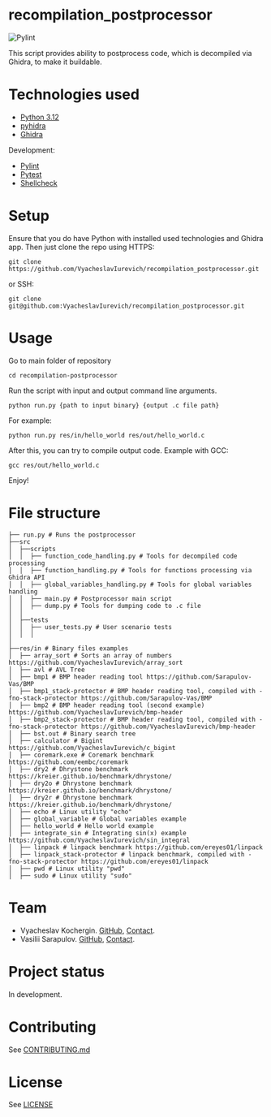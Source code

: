 # recompilation_postprocessor
![Pylint](https://github.com/VyacheslavIurevich/recompilation_postprocessor/actions/workflows/pylint.yml/badge.svg)

This script provides ability to postprocess code, which is decompiled via Ghidra, to make it buildable.
# Technologies used
* [Python 3.12](https://www.python.org/)
* [pyhidra](https://github.com/dod-cyber-crime-center/pyhidra)
* [Ghidra](https://github.com/NationalSecurityAgency/ghidra)

Development:
* [Pylint](https://www.pylint.org/)
* [Pytest](https://docs.pytest.org/en/stable/)
* [Shellcheck](https://www.shellcheck.net/)
# Setup
Ensure that you do have Python with installed used technologies and Ghidra app. 
Then just clone the repo 
using HTTPS:
```shell
git clone https://github.com/VyacheslavIurevich/recompilation_postprocessor.git
```
or SSH:
```shell
git clone git@github.com:VyacheslavIurevich/recompilation_postprocessor.git
```
# Usage
Go to main folder of repository
```shell
cd recompilation-postprocessor
```
Run the script with input and output command line arguments.
```shell
python run.py {path to input binary} {output .c file path}
```
For example: 
```shell
python run.py res/in/hello_world res/out/hello_world.c
```
After this, you can try to compile output code. Example with GCC:
```shell
gcc res/out/hello_world.c
```
Enjoy!
# File structure
```
├── run.py # Runs the postprocessor
├──src
│  ├──scripts
│  │  ├── function_code_handling.py # Tools for decompiled code processing
│  │  ├── function_handling.py # Tools for functions processing via Ghidra API
│  │  ├── global_variables_handling.py # Tools for global variables handling
│  │  ├── main.py # Postprocessor main script
│  │  ├── dump.py # Tools for dumping code to .c file
│  │
│  ├──tests
│  │  ├── user_tests.py # User scenario tests
│  │  │
│
├──res/in # Binary files examples
│  ├── array_sort # Sorts an array of numbers https://github.com/VyacheslavIurevich/array_sort
│  ├── avl # AVL Tree
│  ├── bmp1 # BMP header reading tool https://github.com/Sarapulov-Vas/BMP
│  ├── bmp1_stack-protector # BMP header reading tool, compiled with -fno-stack-protector https://github.com/Sarapulov-Vas/BMP
│  ├── bmp2 # BMP header reading tool (second example) https://github.com/VyacheslavIurevich/bmp-header
│  ├── bmp2_stack-protector # BMP header reading tool, compiled with -fno-stack-protector https://github.com/VyacheslavIurevich/bmp-header
│  ├── bst.out # Binary search tree
│  ├── calculator # Bigint https://github.com/VyacheslavIurevich/c_bigint
│  ├── coremark.exe # Coremark benchmark https://github.com/eembc/coremark
│  ├── dry2 # Dhrystone benchmark https://kreier.github.io/benchmark/dhrystone/
│  ├── dry2o # Dhrystone benchmark https://kreier.github.io/benchmark/dhrystone/
│  ├── dry2r # Dhrystone benchmark https://kreier.github.io/benchmark/dhrystone/
│  ├── echo # Linux utility "echo"
│  ├── global_variable # Global variables example
│  ├── hello_world # Hello world example
│  ├── integrate_sin # Integrating sin(x) example https://github.com/VyacheslavIurevich/sin_integral
│  ├── linpack # linpack benchmark https://github.com/ereyes01/linpack
│  ├── linpack_stack-protector # linpack benchmark, compiled with -fno-stack-protector https://github.com/ereyes01/linpack
│  ├── pwd # Linux utility "pwd"
│  ├── sudo # Linux utility "sudo"
```
# Team
* Vyacheslav Kochergin. [GitHub](https://github.com/VyacheslavIurevich), [Contact](https://t.me/se4life).
* Vasilii Sarapulov. [GitHub](https://github.com/Sarapulov-Vas), [Contact](https://t.me/sarpaulov).
# Project status
In development.
# Contributing
See [CONTRIBUTING.md](./CONTRIBUTING.md)
# License
See [LICENSE](./LICENSE)
